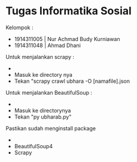 # Tugas Informatika Sosial

Kelompok :

- 1914311005 | Nur Achmad Budy Kurniawan
- 1914311048 | Ahmad Dhani

Untuk menjalankan scrapy :

-
- Masuk ke directory nya
- Tekan "scrapy crawl ubhara -O [namafile].json

Untuk menjalankan BeautifulSoup :

-
- Masuk ke directorynya
- Tekan "py ubharab.py"

Pastikan sudah menginstall package

-
- BeautifulSoup4
- Scrapy

